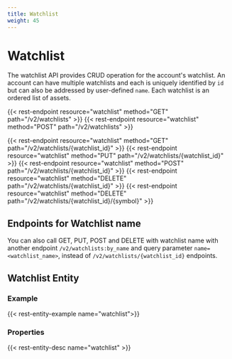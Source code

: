 ```yaml
---
title: Watchlist
weight: 45
---
```


# Watchlist

The watchlist API provides CRUD operation for the account's watchlist.
An account can have multiple watchlists and each is uniquely identified by `id`
but can also be addressed by user-defined `name`. Each watchlist is an ordered
list of assets.

{{< rest-endpoint resource="watchlist" method="GET" path="/v2/watchlists" >}}
{{< rest-endpoint resource="watchlist" method="POST" path="/v2/watchlists" >}}

{{< rest-endpoint resource="watchlist" method="GET" path="/v2/watchlists/{watchlist_id}" >}}
{{< rest-endpoint resource="watchlist" method="PUT" path="/v2/watchlists/{watchlist_id}" >}}
{{< rest-endpoint resource="watchlist" method="POST" path="/v2/watchlists/{watchlist_id}" >}}
{{< rest-endpoint resource="watchlist" method="DELETE" path="/v2/watchlists/{watchlist_id}" >}}
{{< rest-endpoint resource="watchlist" method="DELETE" path="/v2/watchlists/{watchlist_id}/{symbol}" >}}

## Endpoints for Watchlist name
You can also call GET, PUT, POST and DELETE with watchlist name with another endpoint `/v2/watchlists:by_name` and query parameter `name=<watchlist_name>`, instead of `/v2/watchlists/{watchlist_id}` endpoints.

## Watchlist Entity

### Example
{{< rest-entity-example name="watchlist">}}

### Properties
{{< rest-entity-desc name="watchlist" >}}
